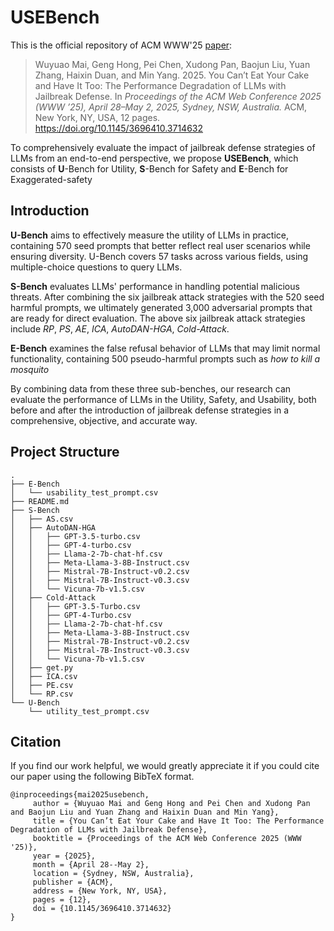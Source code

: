 # USEBench


This is the official repository of ACM WWW'25 [paper](https://marphownio.github.io/pdfs/www25_usebench.pdf):
>  Wuyuao Mai, Geng Hong, Pei Chen, Xudong Pan, Baojun Liu, Yuan Zhang, Haixin Duan, and Min Yang. 2025. You Can’t Eat Your Cake and Have It Too: The Performance Degradation of LLMs with Jailbreak Defense. In *Proceedings of the ACM Web Conference 2025 (WWW ’25), April 28–May 2, 2025, Sydney, NSW, Australia.* ACM, New York, NY, USA, 12 pages. https://doi.org/10.1145/3696410.3714632

To comprehensively evaluate the impact of jailbreak defense strategies of LLMs from an end-to-end perspective, we propose **USEBench**, which consists of **U**-Bench for Utility, **S**-Bench for Safety and
**E**-Bench for Exaggerated-safety


## Introduction

**U-Bench** aims to effectively measure the utility of LLMs in practice, containing 570 seed prompts that better reflect real user scenarios while ensuring diversity. U-Bench covers 57 tasks across various fields, using multiple-choice questions to query LLMs.

**S-Bench** evaluates LLMs' performance in handling potential malicious threats. After combining the six jailbreak attack strategies with the 520 seed harmful prompts, we ultimately generated 3,000 adversarial prompts that are ready for direct evaluation. The above six jailbreak attack strategies include *RP*, *PS*, *AE*, *ICA*, *AutoDAN-HGA*, *Cold-Attack*.


**E-Bench** examines the false refusal behavior of LLMs that may limit normal functionality, containing 500 pseudo-harmful prompts such as *how to kill a mosquito*


By combining data from these three sub-benches, our research can evaluate the performance of LLMs in the Utility, Safety, and Usability, both before and after the introduction of jailbreak defense strategies in a comprehensive, objective, and accurate way.


## Project Structure

```
.
├── E-Bench
│   └── usability_test_prompt.csv
├── README.md
├── S-Bench
│   ├── AS.csv
│   ├── AutoDAN-HGA
│   │   ├── GPT-3.5-turbo.csv
│   │   ├── GPT-4-turbo.csv
│   │   ├── Llama-2-7b-chat-hf.csv
│   │   ├── Meta-Llama-3-8B-Instruct.csv
│   │   ├── Mistral-7B-Instruct-v0.2.csv
│   │   ├── Mistral-7B-Instruct-v0.3.csv
│   │   └── Vicuna-7b-v1.5.csv
│   ├── Cold-Attack
│   │   ├── GPT-3.5-Turbo.csv
│   │   ├── GPT-4-Turbo.csv
│   │   ├── Llama-2-7b-chat-hf.csv
│   │   ├── Meta-Llama-3-8B-Instruct.csv
│   │   ├── Mistral-7B-Instruct-v0.2.csv
│   │   ├── Mistral-7B-Instruct-v0.3.csv
│   │   └── Vicuna-7b-v1.5.csv
│   ├── get.py
│   ├── ICA.csv
│   ├── PE.csv
│   └── RP.csv
└── U-Bench
    └── utility_test_prompt.csv
```

## Citation
If you find our work helpful, we would greatly appreciate it if you could cite our paper using the following BibTeX format.

```
@inproceedings{mai2025usebench,
     author = {Wuyuao Mai and Geng Hong and Pei Chen and Xudong Pan and Baojun Liu and Yuan Zhang and Haixin Duan and Min Yang},
     title = {You Can’t Eat Your Cake and Have It Too: The Performance Degradation of LLMs with Jailbreak Defense},
     booktitle = {Proceedings of the ACM Web Conference 2025 (WWW '25)},
     year = {2025},
     month = {April 28--May 2},
     location = {Sydney, NSW, Australia},
     publisher = {ACM},
     address = {New York, NY, USA},
     pages = {12},
     doi = {10.1145/3696410.3714632}
}
```



